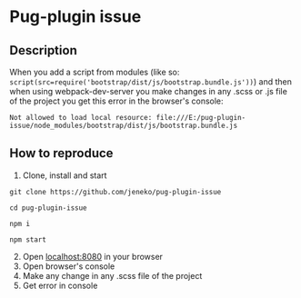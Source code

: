 # Pug-plugin issue

## Description

When you add a script from modules (like so: `script(src=require('bootstrap/dist/js/bootstrap.bundle.js'))`) 
and then when using webpack-dev-server you make changes in any .scss or .js file of the project you get this error in the browser's console:

`Not allowed to load local resource: file:///E:/pug-plugin-issue/node_modules/bootstrap/dist/js/bootstrap.bundle.js`

## How to reproduce

1. Clone, install and start
```
git clone https://github.com/jeneko/pug-plugin-issue

cd pug-plugin-issue

npm i

npm start
```
2. Open <a href="http://localhost:8080" target="_blank">localhost:8080</a> in your browser
2. Open browser's console
2. Make any change in any .scss file of the project
2. Get error in console